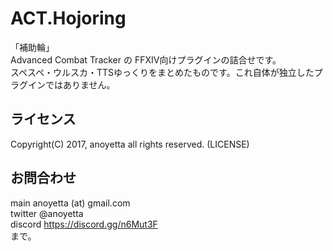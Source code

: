 # ACT.Hojoring
「補助輪」  
Advanced Combat Tracker の FFXIV向けプラグインの詰合せです。  
スペスペ・ウルスカ・TTSゆっくりをまとめたものです。これ自体が独立したプラグインではありません。

## ライセンス
Copyright(C) 2017, anoyetta all rights reserved.
(LICENSE)

## お問合わせ
main anoyetta (at) gmail.com  
twitter @anoyetta  
discord https://discord.gg/n6Mut3F  
まで。

